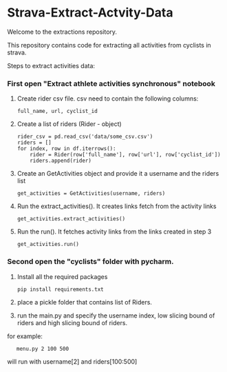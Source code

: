 # Strava-Extract-Actvity-Data

Welcome to the extractions repository.

This repository contains code for extracting all activities from cyclists in strava.

Steps to extract activities data:

### First open "Extract athlete activities synchronous" notebook

1. Create rider csv file. csv need to contain the following columns:

       full_name, url, cyclist_id

2. Create a list of riders (Rider - object)
    
       rider_csv = pd.read_csv('data/some_csv.csv')
       riders = []
       for index, row in df.iterrows():
           rider = Rider(row['full_name'], row['url'], row['cyclist_id'])
           riders.append(rider)
       
      
3. Create an GetActivities object and provide it a username and the riders list

       get_activities = GetActivities(username, riders)

4. Run the extract_activities(). It creates links fetch from the activity links

       get_activities.extract_activities()
       
5. Run the run(). It fetches activity links from the links created in step 3

       get_activities.run()
       

### Second open the "cyclists" folder with pycharm.

1. Install all the required packages

       pip install requirements.txt

2. place a pickle folder that contains list of Riders.

3. run the main.py and specify the username index, low slicing bound of riders and high slicing bound of riders. 

for example:

       menu.py 2 100 500

 will run with username[2] and riders[100:500]

